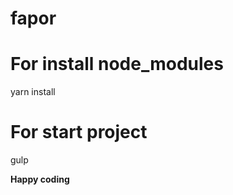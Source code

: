 # fapor


**For install node_modules**
=====================
yarn install

**For start project**
=====================
gulp


**Happy coding**
